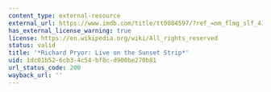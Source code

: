 ```yaml
---
content_type: external-resource
external_url: https://www.imdb.com/title/tt0084597/?ref_=nm_flmg_slf_41
has_external_license_warning: true
license: https://en.wikipedia.org/wiki/All_rights_reserved
status: valid
title: '*Richard Pryor: Live on the Sunset Strip*'
uid: 1dc01b52-6cb3-4c54-bf8c-d900be270b81
url_status_code: 200
wayback_url: ''
---
```

